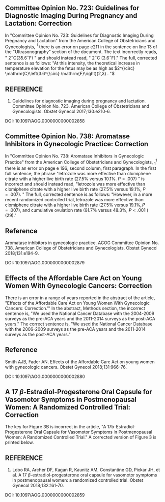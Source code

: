 ## Committee Opinion No. 723: Guidelines for Diagnostic Imaging During Pregnancy and Lactation: Correction

In "Committee Opinion No. 723: Guidelines for Diagnostic Imaging During Pregnancy and Lactation" from the American College of Obstetricians and Gynecologists, ${ }^{1}$ there is an error on page e211 in the sentence on line 13 of the "Ultrasonography" section of the document. The text incorrectly reads, " $2{ }^{\circ} \mathrm{C}\left(35.6^{\circ} \mathrm{F}\right)$ " and should instead read, " $2{ }^{\circ} \mathrm{C}$ $\left(3.6^{\circ} \mathrm{F}\right)$." The full, corrected sentence is as follows: "At this intensity, the theoretical increase in temperature elevation for the fetus may be as high as $2^{\circ} \mathrm{C}\left(3.6^{\circ} \mathrm{F}\right)(2,3) . "$

## REFERENCE

1. Guidelines for diagnostic imaging during pregnancy and lactation. Committee Opinion No. 723. American College of Obstetricians and Gynecologists. Obstet Gynecol 2017;130:e210-6.

DOI: 10.1097/AOG.0000000000002858

## Committee Opinion No. 738: Aromatase Inhibitors in Gynecologic Practice: Correction

In "Committee Opinion No. 738: Aromatase Inhibitors in Gynecologic Practice" from the American College of Obstetricians and Gynecologists, ${ }_{1}^{1}$ there is an error on page e 196, second column, first paragraph. In the first full sentence, the phrase "letrozole was more effective than clomiphene citrate with a higher live birth rate $(27.5 \%$ versus $10.1 \%$. $P=.007)$ " is incorrect and should instead read, "letrozole was more effective than clomiphene citrate with a higher live birth rate $(27.5 \%$ versus $19.1 \%$, $P=.007)$. " The full, corrected sentence is as follows: "However, in a more recent randomized controlled trial, letrozole was more effective than clomiphene citrate with a higher live birth rate $(27.5 \%$ versus $19.1 \%, P=.007)$, and cumulative ovulation rate $(61.7 \%$ versus $48.3 \%$, $P<.001$ ) (29)."

## Reference

Aromatase inhibitors in gynecologic practice. ACOG Committee Opinion No. 738. American College of Obstetricians and Gynecologists. Obstet Gynecol 2018;131:e194-9.

DOI: 10.1097/AOG.0000000000002879

## Effects of the Affordable Care Act on Young Women With Gynecologic Cancers: Correction

There is an error in a range of years reported in the abstract of the article, "Effects of the Affordable Care Act on Young Women With Gynecologic Cancers: Correction."' In the abstract, Methods section, the incorrect sentence is, "We used the National Cancer Database with the 2004-2009 surveys as the pre-ACA years and the 2011-2014 surveys as the post-ACA years." The correct sentence is, "We used the National Cancer Database with the 2006-2009 surveys as the pre-ACA years and the 2011-2014 surveys as the post-ACA years."

## Reference

Smith AJB, Fader AN. Effects of the Affordable Care Act on young women with gynecologic cancers. Obstet Gynecol 2018;131:966-76.

DOI: 10.1097/AOG.0000000000002880

## A 17 $\beta$-Estradiol-Progesterone Oral Capsule for Vasomotor Symptoms in Postmenopausal Women: A Randomized Controlled Trial: Correction

The key for Figure 3B is incorrect in the article, "A 17b-Estradiol-Progesterone Oral Capsule for Vasomotor Symptoms in Postmenopausal Women: A Randomized Controlled Trial." A corrected version of Figure 3 is printed below.

## REFERENCE

1. Lobo RA, Archer DF, Kagan R, Kaunitz AM, Constantine GD, Pickar JH, et al. A 17 $\beta$-estradiol-progesterone oral capsule for vasomotor symptoms in postmenopausal women: a randomized controlled trial. Obstet Gynecol 2018;132:161-70.

DOI: 10.1097/AOG.0000000000002859

